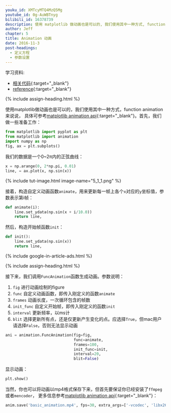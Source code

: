 ```yaml
---
youku_id: XMTcyMTQ4MzQ5Mg
youtube_id: 0g-AuWBTnyg
bilibili_id: 16378739
description: 使用 matplotlib 做动画也是可以的, 我们使用其中一种方式, function animation 来说说.
author: Jeff
chapter: 5
title: Animation 动画
date: 2016-11-3
post-headings:
  - 定义方程
  - 参数设置
---
```


学习资料:
  * [相关代码](https://github.com/MorvanZhou/tutorials/blob/master/matplotlibTUT/plt19_animation.py){:target="_blank"}
  * [reference](http://matplotlib.org/examples/animation/simple_anim.html){:target="_blank"}

{% include assign-heading.html %}

使用matplotlib做动画也是可以的，我们使用其中一种方式，function animation来说说，
具体可参考[matplotlib animation api](http://matplotlib.sourceforge.net/api/animation_api.html){:target="_blank"}。首先，我们做一些准备工作：

```python
from matplotlib import pyplot as plt
from matplotlib import animation
import numpy as np
fig, ax = plt.subplots()
```

我们的数据是一个0~2π内的正弦曲线：

```python
x = np.arange(0, 2*np.pi, 0.01)
line, = ax.plot(x, np.sin(x))
```

{% include tut-image.html image-name="5_1_1.png" %}

接着，构造自定义动画函数`animate`，用来更新每一帧上各个`x`对应的`y`坐标值，参数表示第i帧：

```python
def animate(i):
    line.set_ydata(np.sin(x + i/10.0))
    return line,
```

然后，构造开始帧函数`init`：

```python
def init():
    line.set_ydata(np.sin(x))
    return line,
```

{% include google-in-article-ads.html %}

{% include assign-heading.html %}


接下来，我们调用`FuncAnimation`函数生成动画。参数说明：
1. `fig` 进行动画绘制的figure
2. `func` 自定义动画函数，即传入刚定义的函数`animate`
3. `frames` 动画长度，一次循环包含的帧数
4. `init_func` 自定义开始帧，即传入刚定义的函数`init`
5. `interval` 更新频率，以ms计
6. `blit` 选择更新所有点，还是仅更新产生变化的点。应选择`True`，但mac用户请选择`False`，否则无法显示动画

```python
ani = animation.FuncAnimation(fig=fig,
                              func=animate,
                              frames=100,
                              init_func=init,
                              interval=20,
                              blit=False)
```

显示动画：

```python
plt.show()
```

当然，你也可以将动画以mp4格式保存下来，但首先要保证你已经安装了`ffmpeg` 或者`mencoder`，
更多信息参考[matplotlib animation api](http://matplotlib.sourceforge.net/api/animation_api.html){:target="_blank"}：

```python
anim.save('basic_animation.mp4', fps=30, extra_args=['-vcodec', 'libx264'])
```
  
  